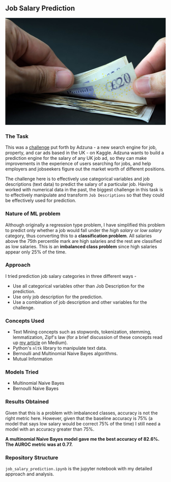 ## Job Salary Prediction
![image](https://github.com/sagar-chadha/Coursework/blob/master/Repository_files/salary_prediction.jpg)

### The Task
This was a [challenge](https://www.kaggle.com/c/job-salary-prediction#description) put forth by Adzuna - a new search engine for job, property, and car ads based in the UK - on Kaggle. Adzuna wants to build a prediction engine for the salary of any UK job ad, so they can make improvements in the experience of users searching for jobs, and help employers and jobseekers figure out the market worth of different positions.

The challenge here is to effectively use categorical variables and job descriptions (text data) to predict the salary of a particular job. Having worked with numerical data in the past, the biggest challenge in this task is to effectively manipulate and transform `Job Descriptions` so that they could be effectively used for prediction.

### Nature of ML problem
Although originally a regression type problem, I have simplified this problem to predict only whether a job would fall under the *high salary* or *low salary* category, thus converting this to a **classification problem**. All salaries above the 75th percentile mark are high salaries and the rest are classified as low salaries. This is an **imbalanced class problem** since high salaries appear only 25% of the time.

 ### Approach
 I tried prediction job salary categories in three different ways - <br>
 * Use all categorical variables other than Job Description for the prediction.
 * Use only job description for the prediction.
 * Use a combination of job description and other variables for the challenge.
 
 ### Concepts Used
 * Text Mining concepts such as stopwords, tokenization, stemming, lemmatization, Zipf's law (for a brief discussion of these concepts read up [my article](https://medium.com/@sagarchadha007/words-are-more-than-wind-db67fd8a7746) on Medium).
 * Python's `nltk` library to manipulate text data.
 * Bernoulli and Multinomial Naive Bayes algorithms.
 * Mutual Information
 
 ### Models Tried
 * Multinomial Naive Bayes
 * Bernoulli Naive Bayes
 
### Results Obtained
Given that this is a problem with imbalanced classes, accuracy is not the right metric here. However, given that the baseline accuracy is 75% (a model that says low salary would be correct 75% of the time) I still need a model with an accuracy greater than 75%. 

**A multinomial Naive Bayes model gave me the best accuracy of 82.6%. The AUROC metric was at 0.77.**

### Repository Structure
`job_salary_prediction.ipynb` is the jupyter notebook with my detailed approach and analysis.
